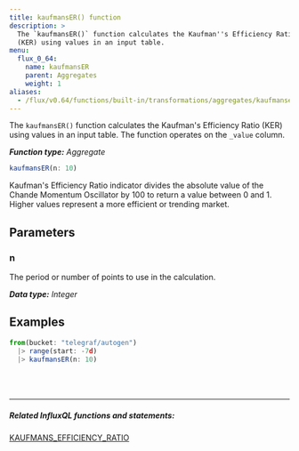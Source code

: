 ```yaml
---
title: kaufmansER() function
description: >
  The `kaufmansER()` function calculates the Kaufman''s Efficiency Ratio
  (KER) using values in an input table.
menu:
  flux_0_64:
    name: kaufmansER
    parent: Aggregates
    weight: 1
aliases:
  - /flux/v0.64/functions/built-in/transformations/aggregates/kaufmanser/
---
```


The `kaufmansER()` function calculates the Kaufman's Efficiency Ratio (KER) using
values in an input table.
The function operates on the `_value` column.

_**Function type:** Aggregate_

```js
kaufmansER(n: 10)
```

Kaufman's Efficiency Ratio indicator divides the absolute value of the
Chande Momentum Oscillator by 100 to return a value between 0 and 1.
Higher values represent a more efficient or trending market.

## Parameters

### n
The period or number of points to use in the calculation.

_**Data type:** Integer_

## Examples
```js
from(bucket: "telegraf/autogen")
  |> range(start: -7d)
  |> kaufmansER(n: 10)
```

<hr style="margin-top:4rem"/>

##### Related InfluxQL functions and statements:
[KAUFMANS_EFFICIENCY_RATIO](/influxdb/latest/query_language/functions/#kaufmans-efficiency-ratio)
